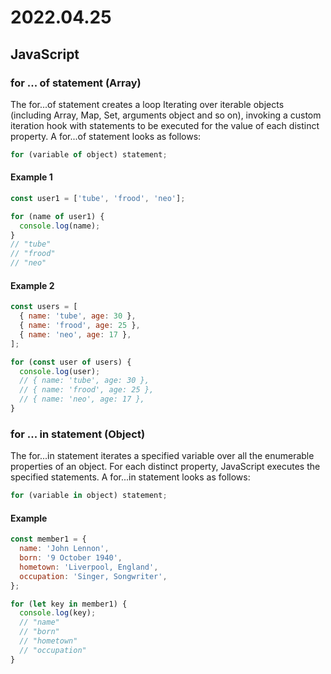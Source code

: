 # 2022.04.25

## JavaScript

### for ... of statement (Array)

The for...of statement creates a loop Iterating over iterable objects (including Array, Map, Set, arguments object and so on), invoking a custom iteration hook with statements to be executed for the value of each distinct property. A for...of statement looks as follows:

```js
for (variable of object) statement;
```

#### Example 1

```js
const user1 = ['tube', 'frood', 'neo'];

for (name of user1) {
  console.log(name);
}
// "tube"
// "frood"
// "neo"
```

#### Example 2

```js
const users = [
  { name: 'tube', age: 30 },
  { name: 'frood', age: 25 },
  { name: 'neo', age: 17 },
];

for (const user of users) {
  console.log(user);
  // { name: 'tube', age: 30 },
  // { name: 'frood', age: 25 },
  // { name: 'neo', age: 17 },
}
```

### for ... in statement (Object)

The for...in statement iterates a specified variable over all the enumerable properties of an object. For each distinct property, JavaScript executes the specified statements. A for...in statement looks as follows:

```js
for (variable in object) statement;
```

#### Example

```js
const member1 = {
  name: 'John Lennon',
  born: '9 October 1940',
  hometown: 'Liverpool, England',
  occupation: 'Singer, Songwriter',
};

for (let key in member1) {
  console.log(key);
  // "name"
  // "born"
  // "hometown"
  // "occupation"
}
```
